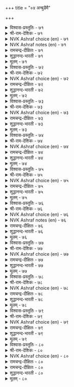 +++
title = "०४ अन्बुडैमै"

+++


<details><summary>विश्वास-प्रस्तुतिः - ७१</summary>

अन्बिऱ्कुम् उण्डो अडैक्कुन्दाऴ् आर्वलर्  
पुन्गणीर् पूसल् तरुम्।      ७१
</details>

<details><summary>श्री-राम-देशिकः - ७१</summary>

अर्गलं नास्ति हि प्रीतेः प्रीतानामश्रुबिन्दवः ।  
प्रकाशयन्ति सर्वेषां प्रीतिमन्तःस्थितामपि ॥ ७१॥
</details>

<details><summary>NVK Ashraf choice (en) - ७१</summary>

००७१
Can love be latched and hidden?
A trickling tear will proclaim it loud.
(P.S. Sundaram)
</details>

<details><summary>NVK Ashraf notes (en) - ७१</summary>

७१. Compare with १२५: "The axe of love can break open the door of chastity secured by the bolt of modesty." * - (W.H. Drew and J. Lazarus), (J. Narayanaswamy).
</details>

<details><summary>रामचन्द्र-दीक्षितः - ७१</summary>

71\. aṉpiṟkum uṇṭō, aṭaikkum tāḻ?ārvalar  
puṉkaṇnīr pūcal tarum.

71\. Is there a bolt to fasten one’s love? The trickling tears at the distress of one’s friends will proclaim the love within.  
</details>

<details><summary>शुद्धानन्द-भारती - ७१</summary>

1\. அன்பிற்கும் உண்டோ அடைக்குந்தாழ் ஆர்வலர்  
புன்கண்நீர் பூசல் தரும்  
What bolt can bar true love in fact  
The trickling tears reveal the heart.         71  
</details>

<details><summary>मूलम् - ७१</summary>

अन्बिऱ्कुम् उण्डो अडैक्कुन्दाऴ् आर्वलर्  
पुन्गणीर् पूसल् तरुम्।      ७१
</details>

<details><summary>विश्वास-प्रस्तुतिः - ७२</summary>

अन्बिलार् ऎल्लाम् तमक्कुरियर् अन्बुडैयार्  
ऎन्बुम् उरियर् पिऱर्क्कु।      ७२
</details>

<details><summary>श्री-राम-देशिकः - ७२</summary>

नरः प्रेम्णा विरहित्ः सर्वमात्मार्थमिच्छति ।  
प्रेमवान् स्वशरीरं च परार्थमिति मन्यते ॥ ७२॥
</details>

<details><summary>NVK Ashraf choice (en) - ७२</summary>

००७२
The unloving belong only to themselves,
But the loving belong to others to their very bones.
(Satguru Subramuniyaswami)
</details>

<details><summary>रामचन्द्र-दीक्षितः - ७२</summary>

72\. aṉpu ilār ellām tamakku uriyar; aṉpu uṭaiyār  
eṉpum uriyar, piṟarkku.

72\. The loveless are full of themselves but the loving lay down their lives for others.  
</details>

<details><summary>शुद्धानन्द-भारती - ७२</summary>

2\. அன்பிலார் எல்லாந் தமக்குரியர்: அன்புடையார்  
என்பும் உரியர் பிறர்க்கு  
To selves belong the loveless ones;  
To oth'rs the loving e'en to bones.         72  
</details>

<details><summary>मूलम् - ७२</summary>

अन्बिलार् ऎल्लाम् तमक्कुरियर् अन्बुडैयार्  
ऎन्बुम् उरियर् पिऱर्क्कु।      ७२
</details>

<details><summary>विश्वास-प्रस्तुतिः - ७३</summary>

अन्बोडु इयैन्द वऴक्कॆन्ब आरुयिर्क्कु  
ऎन्बोडु इयैन्द तॊडर्बु।      ७३
</details>

<details><summary>श्री-राम-देशिकः - ७३</summary>

सर्वत्र प्रियभावेन कुर्वन् जीवनमात्मनः ।  
जीवस्य देहसम्बन्धफलं पूर्णमिहाश्नुते ॥ ७३॥
</details>

<details><summary>NVK Ashraf choice (en) - ७३</summary>

००७३
They say it is to know the union with love
That the soul takes union with the body.
(Satguru Subramuniyaswami)
</details>

<details><summary>रामचन्द्र-दीक्षितः - ७३</summary>

73\. 'aṉpōṭu iyainta vaḻakku' eṉpa-'ār uyirkku  
eṉpōṭu iyainta toṭarpu'.

73\. They say the endless incarnation of one’s spirit is for the fulfilment of love.  
</details>

<details><summary>शुद्धानन्द-भारती - ७३</summary>

3\. அன்போடு இயைந்த வழக்கென்ப ஆருயிர்க்கு  
என்போடு இயைந்த தொடர்பு  
Soul is encased in frame of bone  
To taste the life of love alone.         73  
</details>

<details><summary>मूलम् - ७३</summary>

अन्बोडु इयैन्द वऴक्कॆन्ब आरुयिर्क्कु  
ऎन्बोडु इयैन्द तॊडर्बु।      ७३
</details>

<details><summary>विश्वास-प्रस्तुतिः - ७४</summary>

अन्बु ईनुम् आर्वम् उडैमै अदुईनुम्  
नण्बु ऎन्नुम् नाडाच् चिऱप्पु।      ७४
</details>

<details><summary>श्री-राम-देशिकः - ७४</summary>

करुते स्वजनप्रेम सव सौहार्दजीवनम् ।  
तदेव वर्धयेत् स्नेहमधिकं सर्वजन्तुषु ॥ ७४॥
</details>

<details><summary>NVK Ashraf choice (en) - ७४</summary>

००७४
Love begets desire: and that begets
The priceless excellence called friendship. *
(W.H. Drew and J. Lazarus)
</details>

<details><summary>रामचन्द्र-दीक्षितः - ७४</summary>

74\. aṉpu īṉum ārvam uṭaimai; atu īṉum,  
‘naṇpu’ eṉṉum nāṭāc ciṟappu.

74\. Out of love springs kindness. It in turn grows into inestimable prize of friendship.  
</details>

<details><summary>शुद्धानन्द-भारती - ७४</summary>

4\. அன்புஈனும் ஆர்வம் உடமை: அதுஈனும்  
நண்பென்னும் நாடாச் சிறப்பு  
Love yields aspiration and thence  
Friendship springs up in excellence.         74  
</details>

<details><summary>मूलम् - ७४</summary>

अन्बु ईनुम् आर्वम् उडैमै अदुईनुम्  
नण्बु ऎन्नुम् नाडाच् चिऱप्पु।      ७४
</details>

<details><summary>विश्वास-प्रस्तुतिः - ७५</summary>

अन्बुट्रु अमर्न्द वऴक्कॆन्ब वैयगत्तु  
इन्बुट्रार् ऎय्दुम् सिऱप्पु।      ७५
</details>

<details><summary>श्री-राम-देशिकः - ७५</summary>

प्रेमार्द्रहृदयो यस्तु वर्तसे स्वीयबन्धुषु ।  
सोऽत्र कीर्ति सुखं चैत्य स्वर्गलोके सुखं वसेत् ॥ ७५॥
</details>

<details><summary>NVK Ashraf choice (en) - ७५</summary>

००७५
The excellence of worldly happiness, they say,
Is attained by those leading a loving life. *
(M.S. Poornalingam Pillai)
</details>

<details><summary>रामचन्द्र-दीक्षितः - ७५</summary>

75\. 'aṉpuṟṟu amarnta vaḻakku' eṉpa-'vaiyakattu  
iṉpuṟṟār eytum ciṟappu'.

75\. The joy of heaven is but the fruit of righteous life rooted in love.  
</details>

<details><summary>शुद्धानन्द-भारती - ७५</summary>

5\. அன்புற்று அமர்ந்த வழக்கென்ப வையகத்து  
இன்புற்றார் எய்துஞ் சிறப்பு  
The crowning joy of home life flows  
From peaceful psychic love always.         75  
</details>

<details><summary>मूलम् - ७५</summary>

अन्बुट्रु अमर्न्द वऴक्कॆन्ब वैयगत्तु  
इन्बुट्रार् ऎय्दुम् सिऱप्पु।      ७५
</details>

<details><summary>विश्वास-प्रस्तुतिः - ७६</summary>

अऱत्तिऱ्के अन्बुसार् पॆन्ब अऱियार्  
मऱत्तिऱ्कुम् अह्दे तुणै।      ७६
</details>

<details><summary>श्री-राम-देशिकः - ७६</summary>

साधनं धर्ममात्रस्य प्रेमेति कथनं वृथा ।  
अधर्मवर्जनेऽप्येतत् साधनं वस्तुतत्त्वतः ॥ ७६॥
</details>

<details><summary>NVK Ashraf choice (en) - ७६</summary>

००७६
"Love supports virtue alone", say the fools.
It supports vice as well.
(T.K. Chidambaranatha Mudaliar)
</details>

<details><summary>NVK Ashraf notes (en) - ७६</summary>

७६. Usual translation is: "The naïve say that love aids virtue, but it safeguards against vice as well. – (K.R. Srinivasa Iyengar) [the same way by ( Shuddhananda Bharatiar), (P.S. Sundaram), (V.V.S. Aiyar), (K. Krishnaswamy & Vijaya Ramkumar)]. But there is no evidence in the original to support such an interpretation. Kalingar and Manakkudavar interpret the couplet as (T.K. Chidambaranatha Mudaliar). Interestingly (C. Rajagopalachari), (J. Narayanaswamy) and (K. Kannan) take the word "मऱम्" as "valour/soldier". 
</details>

<details><summary>रामचन्द्र-दीक्षितः - ७६</summary>

76\. 'aṟattiṟkē aṉpu cārpu' eṉpa, aṟiyār;  
maṟattiṟkum aḵtē tuṇai.

76\. The ignorant say that kindness is an ally of virtue. No, it is a defence against evil too.  
</details>

<details><summary>शुद्धानन्द-भारती - ७६</summary>

6\. அறத்திற்கே அன்புசார்பு யென்ப அறியார்  
மறத்திற்கும் அஃதே துணை  
"Love is virtue's friend" say know-nots  
It helps us against evil plots.         76  
</details>

<details><summary>मूलम् - ७६</summary>

अऱत्तिऱ्के अन्बुसार् पॆन्ब अऱियार्  
मऱत्तिऱ्कुम् अह्दे तुणै।      ७६
</details>

<details><summary>विश्वास-प्रस्तुतिः - ७७</summary>

ऎन्बि लदनै वॆयिल्बोलक् कायुमे  
अन्बि लदनै अऱम्।      ७७
</details>

<details><summary>श्री-राम-देशिकः - ७७</summary>

निरस्थिकान् कीटगणान् आतपो बाघते यथा ।  
जीवं प्रेम्णा विरहितं तथा धर्मोऽपि बाघते ॥ ७७॥
</details>

<details><summary>NVK Ashraf choice (en) - ७७</summary>

००७७
As the blazing sun dries up a boneless worm,
So does virtue scorch a loveless being.
(Satguru Subramuniyaswami)
</details>

<details><summary>रामचन्द्र-दीक्षितः - ७७</summary>

77\. eṉpu ilataṉai veyil pōlak kāyumē-  
aṉpu ilataṉai aṟam.

77\. The sun dries up a boneless body. Likewise the god of righteousness destroys the loveless one.  
</details>

<details><summary>शुद्धानन्द-भारती - ७७</summary>

7\. என்பி லதனை வெயில்போலக் காயுமே  
அன்பிலதனை அறம்  
Justice burns the loveless form  
Like solar blaze the boneless worm.         77  
</details>

<details><summary>मूलम् - ७७</summary>

ऎन्बि लदनै वॆयिल्बोलक् कायुमे  
अन्बि लदनै अऱम्।      ७७
</details>

<details><summary>विश्वास-प्रस्तुतिः - ७८</summary>

अन्बगत् तिल्ला उयिर्वाऴ्क्कै वन्बाऱ्कण्  
वट्रल् मरन्दळिर्त् तट्रु।      ७८
</details>

<details><summary>श्री-राम-देशिकः - ७८</summary>

महीरुहस्य शुष्कस्यमरौ पल्लवजन्मवत् ।  
गृहेषु हृदये प्रें विना जीवन् मुच्यते ॥ ७८॥
</details>

<details><summary>NVK Ashraf choice (en) - ७८</summary>

००७८
The life of a loveless soul is a sapless tree
In a barren desert failing to shoot.
(Satguru Subramuniyaswami), (N.V.K. Ashraf)
</details>

<details><summary>रामचन्द्र-दीक्षितः - ७८</summary>

78\. aṉpu akattu illā uyir vāḻkkai vaṉpāṟkaṇ  
vaṟṟalmaram taḷirttaṟṟu.

78\. To live a life void of love is like a withered tree bursting into leaf in a barren land.  
</details>

<details><summary>शुद्धानन्द-भारती - ७८</summary>

8\. அன்பகத்தில்லா உயிர்வாழ்க்கை வன்பற்கண்  
வற்றல் மரந்தளிர்த் தற்று  
Life bereft of love is gloom  
Can sapless tree in desert bloom?         78  
</details>

<details><summary>मूलम् - ७८</summary>

अन्बगत् तिल्ला उयिर्वाऴ्क्कै वन्बाऱ्कण्  
वट्रल् मरन्दळिर्त् तट्रु।      ७८
</details>

<details><summary>विश्वास-प्रस्तुतिः - ७९</summary>

पुऱत्तुऱुप् पॆल्लाम् ऎवन्सॆय्बु म् याक्कै  
अगत्तुऱुप्पु अन्बि लवर्क्कु।      ७९
</details>

<details><summary>श्री-राम-देशिकः - ७९</summary>

देहान्तरङ्गभूतेन प्रेम्णा र्हितदेहिनाम् ।  
बाहयाङ्गसामवायेन फलं नैव भवेद् ध्रुवम् ॥ ७९॥
</details>

<details><summary>NVK Ashraf choice (en) - ७९</summary>

००७९
Of what avail is body frame - the external,
To those who lack love - the internal?
(N.V.K. Ashraf)
</details>

<details><summary>रामचन्द्र-दीक्षितः - ७९</summary>

79\. puṟattu uṟuppu ellām evaṉ ceyyum-yākkai  
akattu uṟuppu aṉpu ilavarkku?.

79\. What profits one’s outward feature if one's heart is devoid of love?  
</details>

<details><summary>शुद्धानन्द-भारती - ७९</summary>

9\. புறத்துறுப் பெல்லாம் எவன்செய்யும் யாக்கை  
அகத்துறுப்பு அன்பி லவர்க்கு  
Love is the heart which limbs must move,  
Or vain the outer parts will prove.         79  
</details>

<details><summary>मूलम् - ७९</summary>

पुऱत्तुऱुप् पॆल्लाम् ऎवन्सॆय्बु म् याक्कै  
अगत्तुऱुप्पु अन्बि लवर्क्कु।      ७९
</details>

<details><summary>विश्वास-प्रस्तुतिः - ८०</summary>

अन्बिन् वऴियदु उयिर्निलै अह्दिलार्क्कु  
ऎन्बुदोल् पोर्त्त उडम्बु।      ८०
</details>

<details><summary>श्री-राम-देशिकः - ८०</summary>

स देहो जीवसहित्ः यः प्रेमवशमागतः ।  
चर्मावृतास्थिकृटःस्यात् प्रेम्णा विरहितस्तु यः ॥ ८०॥
</details>

<details><summary>NVK Ashraf choice (en) - ८०</summary>

००८०
The throb of life is love. Without it,
Humans are bodies of bones clad with skin. *
(J. Narayanaswamy), (P.S. Sundaram)
</details>

<details><summary>रामचन्द्र-दीक्षितः - ८०</summary>

80\. aṉpiṉ vaḻiyatu uyirnilai; aḵtu ilārkku  
eṉpu tōl pōrtta uṭampu.

80\. That body where love dwells is the seat of life; all others are but skin-clad bones.
</details>

<details><summary>रामचन्द्र-दीक्षितः - ८०</summary>

80\. aṉpiṉ vaḻiyatu uyirnilai; aḵtu ilārkku  
eṉpu tōl pōrtta uṭampu.

80\. That body where love dwells is the seat of life; all others are but skin-clad bones.

</details>

<details><summary>शुद्धानन्द-भारती - ८०</summary>

10\. அன்பின் வழியது உயிர்நிலை அஃதிலார்க்கு  
என்புதோல் போர்த்த உடம்பு  
The seat of life is love alone;  
Or beings are but skin and bone!         80  
</details>

<details><summary>मूलम् - ८०</summary>

अन्बिन् वऴियदु उयिर्निलै अह्दिलार्क्कु  
ऎन्बुदोल् पोर्त्त उडम्बु।      ८०
</details>
